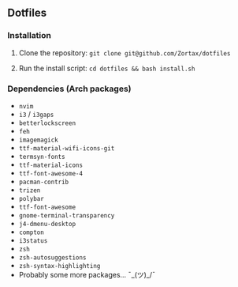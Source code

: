 ## Dotfiles

### Installation

1. Clone the repository: `git clone git@github.com/Zortax/dotfiles`

2. Run the install script: `cd dotfiles && bash install.sh`

### Dependencies (Arch packages)

- `nvim`
- `i3` / `i3gaps`
- `betterlockscreen`
- `feh`
- `imagemagick`
- `ttf-material-wifi-icons-git`
- `termsyn-fonts`
- `ttf-material-icons`
- `ttf-font-awesome-4`
- `pacman-contrib`
- `trizen`
- `polybar`
- `ttf-font-awesome`
- `gnome-terminal-transparency`
- `j4-dmenu-desktop`
- `compton`
- `i3status`
- `zsh`
- `zsh-autosuggestions`
- `zsh-syntax-highlighting`
- Probably some more packages... ¯\_(ツ)_/¯

